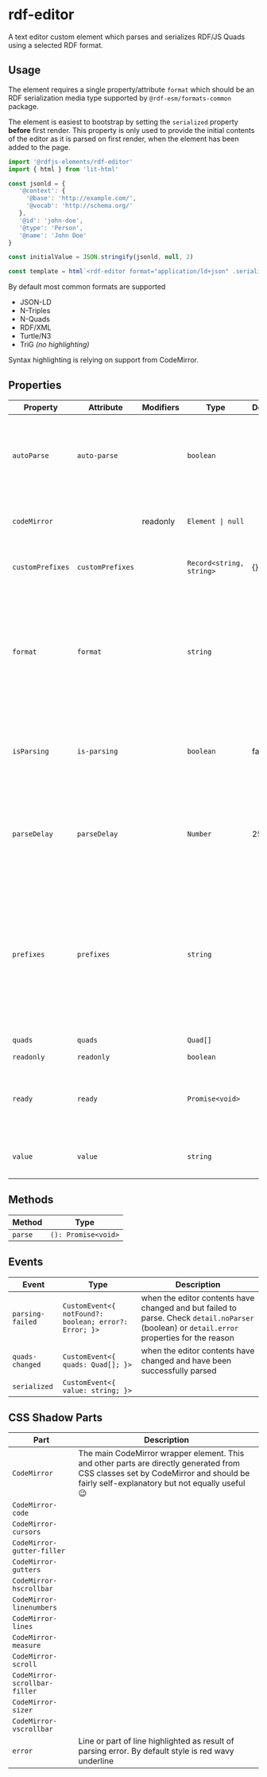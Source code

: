 # rdf-editor

A text editor custom element which parses and serializes RDF/JS Quads using a selected RDF format.

## Usage

The element requires a single property/attribute `format` which should be an RDF serialization media type supported by
`@rdf-esm/formats-common` package.

The element is easiest to bootstrap by setting the `serialized` property **before** first render. This property is
only used to provide the initial contents of the editor as it is parsed on first render, when the element has been added
to the page.

```js
import '@rdfjs-elements/rdf-editor'
import { html } from 'lit-html'

const jsonld = {
   '@context': {
     '@base': 'http://example.com/',
     '@vocab': 'http://schema.org/'
   },
   '@id': 'john-doe',
   '@type': 'Person',
   '@name': 'John Doe'
}

const initialValue = JSON.stringify(jsonld, null, 2)

const template = html`<rdf-editor format="application/ld+json" .serialized="${initialValue}"></rdf-editor>`
```

By default most common formats are supported

- JSON-LD
- N-Triples
- N-Quads
- RDF/XML
- Turtle/N3
- TriG *(no highlighting)*

Syntax highlighting is relying on support from CodeMirror.

## Properties

| Property         | Attribute        | Modifiers | Type                     | Default | Description                                      |
|------------------|------------------|-----------|--------------------------|---------|--------------------------------------------------|
| `autoParse`      | `auto-parse`     |           | `boolean`                |         | if set to true, parses the contents automatically when typing. Otherwise, parses on `blur` event |
| `codeMirror`     |                  | readonly  | `Element \| null`        |         | The underlying `<wc-codemirror>` element         |
| `customPrefixes` | `customPrefixes` |           | `Record<string, string>` | {}      | a map of custom prefixes or overrides            |
| `format`         | `format`         |           | `string`                 |         | Media type of the RDF serialization to use.<br /><br />Custom parsers and serializers must be added to `@rdf-esm/formats-common` |
| `isParsing`      | `is-parsing`     |           | `boolean`                | false   | set to true while the elements parses data when the code has changed |
| `parseDelay`     | `parseDelay`     |           | `Number`                 | 250     | time in milliseconds after which parsing will begin while typing. Only applies when `autoParse` is set |
| `prefixes`       | `prefixes`       |           | `string`                 |         | a comma-separated list of prefixes to use for serializing. Always includes `rdf`, `rdfs` and `xsd` Any prefix included in the [`@zazuko/rdf-vocabularies` package](https://github.com/zazuko/rdf-vocabularies/tree/master/ontologies) can be used |
| `quads`          | `quads`          |           | `Quad[]`                 |         | get or sets the RDF/JS quads                     |
| `readonly`       | `readonly`       |           | `boolean`                |         |                                                  |
| `ready`          | `ready`          |           | `Promise<void>`          |         | a one-time promise which resolves when CodeMirror has been initialized |
| `value`          | `value`          |           | `string`                 |         | The string representation of the RDF graph.      |

## Methods

| Method  | Type                |
|---------|---------------------|
| `parse` | `(): Promise<void>` |

## Events

| Event            | Type                                             | Description                                      |
|------------------|--------------------------------------------------|--------------------------------------------------|
| `parsing-failed` | `CustomEvent<{ notFound?: boolean; error?: Error; }>` | when the editor contents have changed and but failed to parse. Check `detail.noParser` (boolean) or `detail.error` properties for the reason |
| `quads-changed`  | `CustomEvent<{ quads: Quad[]; }>`                | when the editor contents have changed and have been successfully parsed |
| `serialized`     | `CustomEvent<{ value: string; }>`                |                                                  |

## CSS Shadow Parts

| Part                          | Description                                      |
|-------------------------------|--------------------------------------------------|
| `CodeMirror`                  | The main CodeMirror wrapper element. This and other parts are directly generated from CSS classes set by CodeMirror and should be fairly self-explanatory but not equally useful 😉 |
| `CodeMirror-code`             |                                                  |
| `CodeMirror-cursors`          |                                                  |
| `CodeMirror-gutter-filler`    |                                                  |
| `CodeMirror-gutters`          |                                                  |
| `CodeMirror-hscrollbar`       |                                                  |
| `CodeMirror-linenumbers`      |                                                  |
| `CodeMirror-lines`            |                                                  |
| `CodeMirror-measure`          |                                                  |
| `CodeMirror-scroll`           |                                                  |
| `CodeMirror-scrollbar-filler` |                                                  |
| `CodeMirror-sizer`            |                                                  |
| `CodeMirror-vscrollbar`       |                                                  |
| `error`                       | Line or part of line highlighted as result of parsing error. By default style is red wavy underline |
